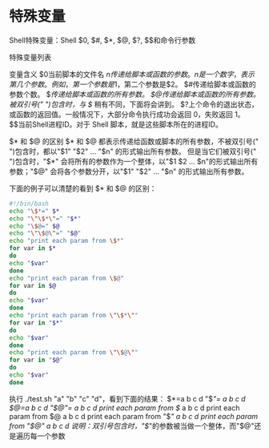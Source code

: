 # 特殊变量

Shell特殊变量：Shell $0, $#, $*, $@, $?, $$和命令行参数

特殊变量列表

变量含义
$0当前脚本的文件名
$n传递给脚本或函数的参数。n 是一个数字，表示第几个参数。例如，第一个参数是$1，第二个参数是$2。
$#传递给脚本或函数的参数个数。
$*传递给脚本或函数的所有参数。
$@传递给脚本或函数的所有参数。被双引号(" ")包含时，与 $* 稍有不同，下面将会讲到。
$?上个命令的退出状态，或函数的返回值。一般情况下，大部分命令执行成功会返回 0，失败返回 1。
$$当前Shell进程ID。对于 Shell 脚本，就是这些脚本所在的进程ID。


$* 和 $@ 的区别
$* 和 $@ 都表示传递给函数或脚本的所有参数，不被双引号(" ")包含时，都以"$1" "$2" … "$n" 的形式输出所有参数。
但是当它们被双引号(" ")包含时，"$*" 会将所有的参数作为一个整体，以"$1 $2 … $n"的形式输出所有参数；"$@" 会将各个参数分开，以"$1" "$2" … "$n" 的形式输出所有参数。

下面的例子可以清楚的看到 $* 和 $@ 的区别：

```bash
#!/bin/bash
echo "\$*=" $*
echo "\"\$*\"=" "$*"
echo "\$@=" $@
echo "\"\$@\"=" "$@"
echo "print each param from \$*"
for var in $*
do
echo "$var"
done
echo "print each param from \$@"
for var in $@
do
echo "$var"
done
echo "print each param from \"\$*\""
for var in "$*"
do
echo "$var"
done
echo "print each param from \"\$@\""
for var in "$@"
do
echo "$var"
done
```

执行 ./test.sh "a" "b" "c" "d"，看到下面的结果：
$*=a b c d
"$*"= a b c d
$@=a b c d
"$@"= a b c d
print each param from $*
a
b
c
d
print each param from $@
a
b
c
d
print each param from "$*"
a b c d
print each param from "$@"
a
b
c
d
说明：双引号包含时，"$*"的参数被当做一个整体，而"$@"还是遍历每一个参数